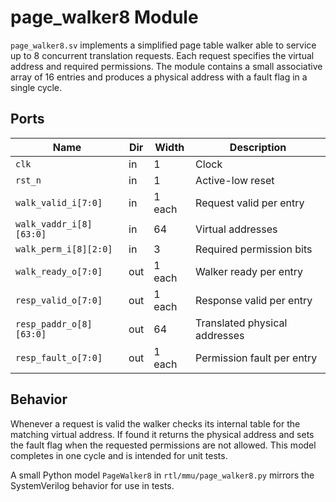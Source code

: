 # page_walker8 Module

`page_walker8.sv` implements a simplified page table walker able to service up to
8 concurrent translation requests. Each request specifies the virtual address and
required permissions. The module contains a small associative array of 16
entries and produces a physical address with a fault flag in a single cycle.

## Ports

| Name | Dir | Width | Description |
|------|-----|-------|-------------|
| `clk` | in | 1 | Clock |
| `rst_n` | in | 1 | Active-low reset |
| `walk_valid_i[7:0]` | in | 1 each | Request valid per entry |
| `walk_vaddr_i[8][63:0]` | in | 64 | Virtual addresses |
| `walk_perm_i[8][2:0]` | in | 3 | Required permission bits |
| `walk_ready_o[7:0]` | out | 1 each | Walker ready per entry |
| `resp_valid_o[7:0]` | out | 1 each | Response valid per entry |
| `resp_paddr_o[8][63:0]` | out | 64 | Translated physical addresses |
| `resp_fault_o[7:0]` | out | 1 each | Permission fault per entry |

## Behavior

Whenever a request is valid the walker checks its internal table for the
matching virtual address. If found it returns the physical address and sets the
fault flag when the requested permissions are not allowed. This model completes
in one cycle and is intended for unit tests.

A small Python model `PageWalker8` in `rtl/mmu/page_walker8.py` mirrors the
SystemVerilog behavior for use in tests.

